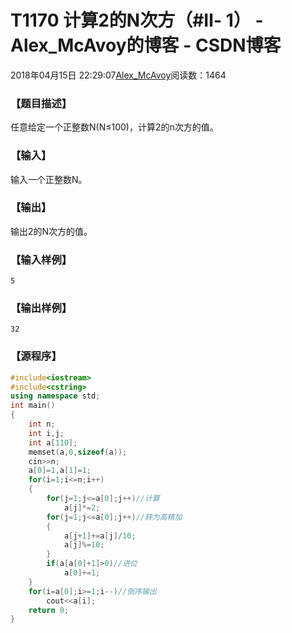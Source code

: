 # T1170 计算2的N次方（#Ⅱ- 1） - Alex_McAvoy的博客 - CSDN博客





2018年04月15日 22:29:07[Alex_McAvoy](https://me.csdn.net/u011815404)阅读数：1464








### 【题目描述】

任意给定一个正整数N(N≤100)，计算2的n次方的值。

### 【输入】

输入一个正整数N。

### 【输出】

输出2的N次方的值。

### 【输入样例】
`5`
### 【输出样例】
`32`
### 【源程序】

```cpp
#include<iostream>
#include<cstring>
using namespace std;
int main()
{
    int n;
    int i,j;
    int a[110];
    memset(a,0,sizeof(a));
    cin>>n;
    a[0]=1,a[1]=1;
    for(i=1;i<=n;i++)
    {
        for(j=1;j<=a[0];j++)//计算
            a[j]*=2;
        for(j=1;j<=a[0];j++)//转为高精加
        {
            a[j+1]+=a[j]/10;
            a[j]%=10;
        }
        if(a[a[0]+1]>0)//进位
            a[0]+=1;
    }
    for(i=a[0];i>=1;i--)//倒序输出
        cout<<a[i];
    return 0;
}
```





